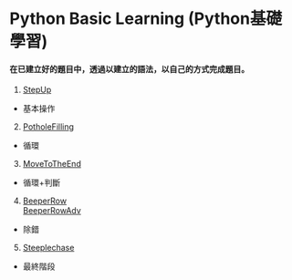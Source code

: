# Python Basic Learning (Python基礎學習)
#### 在已建立好的題目中，透過以建立的語法，以自己的方式完成題目。
1.  [StepUp](PythonProjects/SC001_lecture01/StepUp.py)
  - 基本操作
2. [PotholeFilling](PythonProjects/SC001_lecture01/PotholeFilling.py)
  - 循環
3. [MoveToTheEnd](PythonProjects/SC001_lecture02/MoveToTheEnd.py)
  - 循環+判斷
4. [BeeperRow](PythonProjects/SC001_lecture02/BeeperRow.py)\
   [BeeperRowAdv](PythonProjects/SC001_lecture02/BeeperRowAdv.py)
  - 除錯
5. [Steeplechase](PythonProjects/SC001_lecture02/Steeplechase.py)
  - 最終階段
